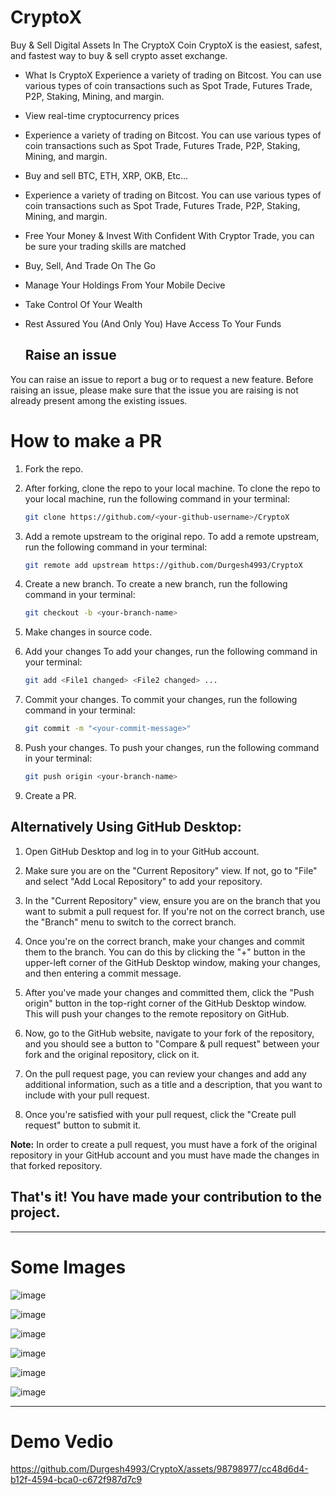 # CryptoX
Buy & Sell Digital Assets In The CryptoX
Coin CryptoX is the easiest, safest, and fastest way to buy & sell crypto asset exchange.


- What Is CryptoX
Experience a variety of trading on Bitcost. You can use various types of coin transactions such as Spot Trade, Futures Trade, P2P, Staking, Mining, and margin.

- View real-time cryptocurrency prices
* Experience a variety of trading on Bitcost. You can use various types of coin transactions such as Spot Trade, Futures Trade, P2P, Staking, Mining, and margin.

- Buy and sell BTC, ETH, XRP, OKB, Etc...
* Experience a variety of trading on Bitcost. You can use various types of coin transactions such as Spot Trade, Futures Trade, P2P, Staking, Mining, and margin.

- Free Your Money & Invest With Confident
With Cryptor Trade, you can be sure your trading skills are matched

- Buy, Sell, And Trade On The Go
* Manage Your Holdings From Your Mobile Decive

- Take Control Of Your Wealth
* Rest Assured You (And Only You) Have Access To Your Funds

  ## Raise an issue

You can raise an issue to report a bug or to request a new feature. Before raising an issue, please make sure that the issue you are raising is not already present among the existing issues.

# How to make a PR

<!-- in detail -->

1. Fork the repo.

2. After forking, clone the repo to your local machine.
To clone the repo to your local machine, run the following command in your terminal:
    
    ```bash
    git clone https://github.com/<your-github-username>/CryptoX
    ```

3. Add a remote upstream to the original repo.
To add a remote upstream, run the following command in your terminal:
    
    ```bash
    git remote add upstream https://github.com/Durgesh4993/CryptoX
    ```

4. Create a new branch.
To create a new branch, run the following command in your terminal:
    
    ```bash
    git checkout -b <your-branch-name>
    ```

5. Make changes in source code.

6. Add your changes
To add your changes, run the following command in your terminal:
    
    ```bash
    git add <File1 changed> <File2 changed> ...
    ```
7. Commit your changes.
To commit your changes, run the following command in your terminal:
    
    ```bash
    git commit -m "<your-commit-message>"
    ```

8. Push your changes.
To push your changes, run the following command in your terminal:
    
    ```bash
    git push origin <your-branch-name>
    ```

9. Create a PR.

## Alternatively Using GitHub Desktop:
1. Open GitHub Desktop and log in to your GitHub account.

2. Make sure you are on the "Current Repository" view. If not, go to "File" and select "Add Local Repository" to add your repository.

3. In the "Current Repository" view, ensure you are on the branch that you want to submit a pull request for. If you're not on the correct branch, use the "Branch" menu to switch to the correct branch.

4. Once you're on the correct branch, make your changes and commit them to the branch. You can do this by clicking the "+" button in the upper-left corner of the GitHub Desktop window, making your changes, and then entering a commit message.

5. After you've made your changes and committed them, click the "Push origin" button in the top-right corner of the GitHub Desktop window. This will push your changes to the remote repository on GitHub.

6. Now, go to the GitHub website, navigate to your fork of the repository, and you should see a button to "Compare & pull request" between your fork and the original repository, click on it.

7. On the pull request page, you can review your changes and add any additional information, such as a title and a description, that you want to include with your pull request.

8. Once you're satisfied with your pull request, click the "Create pull request" button to submit it.

**Note:** In order to create a pull request, you must have a fork of the original repository in your GitHub account and you must have made the changes in that forked repository.

## That's it! You have made your contribution to the project.

______________________________________________________________________________________________________________________________________________________________________________________________________

# Some Images

![image](https://github.com/Durgesh4993/CryptoX/assets/98798977/8a2965a9-2304-4a8b-b330-c2a4300a042e)

![image](https://github.com/Durgesh4993/CryptoX/assets/98798977/72eef764-f98d-4b96-92c3-82213bd9d5b3)

![image](https://github.com/Durgesh4993/CryptoX/assets/98798977/911a52c7-414c-4f94-a70d-5ca98b5d3e75)

![image](https://github.com/Durgesh4993/CryptoX/assets/98798977/2d69d80b-340e-42d2-9457-5a863114dd54)

![image](https://github.com/Durgesh4993/CryptoX/assets/98798977/bdfb1eac-a6cb-4969-ad51-fd3a8bc77245)

![image](https://github.com/Durgesh4993/CryptoX/assets/98798977/612f023d-74d0-4792-9784-5cda3d3c11a1)

______________________________________________________________________________________________________________________________________________________________________________________________________

# Demo Vedio

https://github.com/Durgesh4993/CryptoX/assets/98798977/cc48d6d4-b12f-4594-bca0-c672f987d7c9




